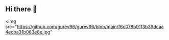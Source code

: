 ## Hi there 👋

<img src="https://github.com/gurev96/gurev96/blob/main/f6c078b01f3b39dcaa4ecba31b083e8e.jpg"
